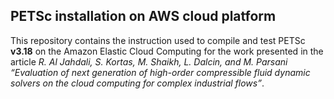 ## PETSc installation on AWS cloud platform
This repository contains the instruction used to compile and test PETSc **v3.18** on the Amazon Elastic Cloud Computing for the work  presented in the article  _R. Al Jahdali, S. Kortas, M. Shaikh, L. Dalcin, and M. Parsani “Evaluation of next generation of high-order compressible fluid dynamic solvers on the cloud computing for complex industrial flows”_.

